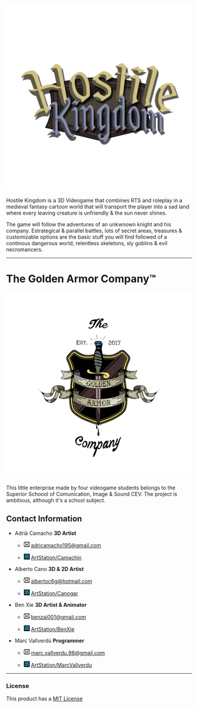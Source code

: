 ![Logo](WikiResources/LogoHostileKingdomCartoon.png "Logo")

Hostile Kingdom is a 3D Videogame that combines RTS and roleplay in a medieval fantasy cartoon world that will transport the player into a sad land where every leaving creature is unfriendly & the sun never shines. 

The game will follow the adventures of an unkwnown knight and his company. Estrategical & parallel battles, lots of secret areas, treasures & customizable options are the basic stuff you will find followed of a continous dangerous world, relentless skeletons, sly goblins & evil necromancers. 

------

# The Golden Armor Company™
![Logo](WikiResources/CompanyLogo.png "Logo")


This little enterprise made by four videogame students belongs to the Superior Schoool of Comunication, Image & Sound CEV.
The project is ambitious, although it's a school subject. 

## Contact Information

* Adrià Camacho **3D Artist**

  * ![](WikiResources/Email_Icon.png) adricamacho195@gmail.com

  * ![](WikiResources/Artstation_Icon.png) 
[ArtStation/Camachin](https://www.artstation.com/camachin "ArtStation")

* Alberto Cano **3D & 2D Artist**

  * ![](WikiResources/Email_Icon.png) albertoc6g@hotmail.com

  * ![](WikiResources/Artstation_Icon.png) 
[ArtStation/Canogar](https://www.artstation.com/canogar "ArtStation")

* Ben Xie **3D Artist & Animator**

  * ![](WikiResources/Email_Icon.png) benzai001@gmail.com

  * ![](WikiResources/Artstation_Icon.png) 
[ArtStation/BenXie](https://www.artstation.com/benxie "ArtStation")

* Marc Vallverdú **Programmer**

  * ![](WikiResources/Email_Icon.png) marc.vallverdu.98@gmail.com

  * ![](WikiResources/Artstation_Icon.png) 
[ArtStation/MarcVallverdu](https://www.artstation.com/quooler "ArtStation")

------

### License

This product has a [MIT License](LICENSE "License")
